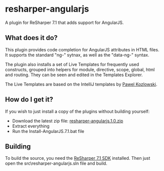 # resharper-angularjs

A plugin for ReSharper 7.1 that adds support for AngularJS. 

## What does it do? ##

This plugin provides code completion for AngularJS attributes in HTML files. It supports the standard "ng-" sytnax, as well as the "data-ng-" syntax.

The plugin also installs a set of Live Templates for frequently used constructs, grouped into helpers for module, directive, scope, global, html and routing. They can be seen and edited in the Templates Explorer.

The Live Templates are based on the IntelliJ templates by [Pawel Kozlowski](https://github.com/angularjs-livetpls/angularjs-webstorm-livetpls).

## How do I get it? ##

If you wish to just install a copy of the plugins without building yourself:

- Download the latest zip file: [resharper-angularjs.1.0.zip](http://download.jetbrains.com/resharper/plugins/resharper-angularjs.1.0.zip)
- Extract everything
- Run the Install-AngularJS.7.1.bat file

## Building ##

To build the source, you need the [ReSharper 7.1 SDK](http://www.jetbrains.com/resharper/download/index.html) installed. Then just open the src\resharper-angularjs.sln file and build.

